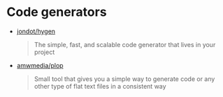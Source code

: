 # Code generators

- [jondot/hygen](https://github.com/jondot/hygen)

  > The simple, fast, and scalable code generator that lives in your project

- [amwmedia/plop](https://github.com/amwmedia/plop)

  > Small tool that gives you a simple way to generate code or any other type of flat text files in a consistent way
